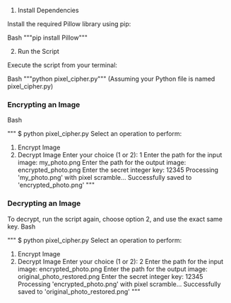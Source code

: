 1. Install Dependencies

Install the required Pillow library using pip:

Bash
"""pip install Pillow"""


2. Run the Script

Execute the script from your terminal:

Bash
"""python pixel_cipher.py"""
(Assuming your Python file is named pixel_cipher.py)


### Encrypting an Image
Bash

""" $ python pixel_cipher.py
Select an operation to perform:
1. Encrypt Image
2. Decrypt Image
Enter your choice (1 or 2): 1
Enter the path for the input image: my_photo.png
Enter the path for the output image: encrypted_photo.png
Enter the secret integer key: 12345
Processing 'my_photo.png' with pixel scramble...
Successfully saved to 'encrypted_photo.png' """


### Decrypting an Image
To decrypt, run the script again, choose option 2, and use the exact same key.
Bash

""" $ python pixel_cipher.py
Select an operation to perform:
1. Encrypt Image
2. Decrypt Image
Enter your choice (1 or 2): 2
Enter the path for the input image: encrypted_photo.png
Enter the path for the output image: original_photo_restored.png
Enter the secret integer key: 12345
Processing 'encrypted_photo.png' with pixel scramble...
Successfully saved to 'original_photo_restored.png' """


